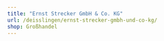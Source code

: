 ```yaml
---
title: "Ernst Strecker GmbH & Co. KG"
url: /deisslingen/ernst-strecker-gmbh-und-co-kg/
shop: Großhandel
---
```

